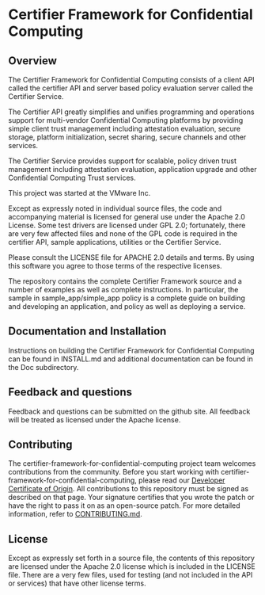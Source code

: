 # Certifier Framework for Confidential Computing

## Overview

The Certifier Framework for Confidential Computing consists of a client API
called the certifier API and server based policy evaluation server called
the Certifier Service.

The Certifier API greatly simplifies and unifies programming and
operations support for multi-vendor Confidential Computing platforms
by providing simple client trust management including attestation evaluation,
secure storage, platform initialization, secret sharing, secure channels
and other services.

The Certifier Service provides support for scalable, policy driven
trust management including attestation evaluation, application upgrade
and other Confidential Computing Trust services.

This project was started at the VMware Inc.

Except as expressly noted in individual source files, the code and
accompanying material is licensed for general use under the Apache
2.0 License. Some test drivers are licensed under GPL 2.0; fortunately,
there are very few affected files and none of the GPL code is
required in the certifier API, sample applications, utilities or
the Certifier Service.

Please consult the LICENSE file for APACHE 2.0 details and terms.
By using this software you agree to those terms of the respective licenses.

The repository contains the complete Certifier Framework source and a number of
examples as well as complete instructions.  In particular, the sample in
sample_app/simple_app policy is a complete guide on building and developing
an application, and policy as well as deploying a service.

## Documentation and Installation

Instructions on building the Certifier Framework for Confidential Computing can
be found in INSTALL.md and additional documentation can be found in the Doc
subdirectory.

## Feedback and questions

Feedback and questions can be submitted on the github site.  All feedback will be
treated as licensed under the Apache license.

## Contributing

The certifier-framework-for-confidential-computing project team welcomes contributions from the
community. Before you start working with certifier-framework-for-confidential-computing, please
read our [Developer Certificate of Origin](https://cla.vmware.com/dco). All contributions to this repository must be
signed as described on that page. Your signature certifies that you wrote the patch or have the right to pass it on
as an open-source patch. For more detailed information, refer to [CONTRIBUTING.md](CONTRIBUTING.md).

## License

Except as expressly set forth in a source file, the contents of this repository are licensed
under the Apache 2.0 license which is included in the LICENSE file.  There are a very few files,
used for testing (and not included in the API or services) that have other license terms.

